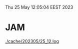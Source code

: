 Thu 25 May 12:05:04 EEST 2023
# JAM
<a href='./cache/202305/25_12.log'>./cache/202305/25_12.log</a>
